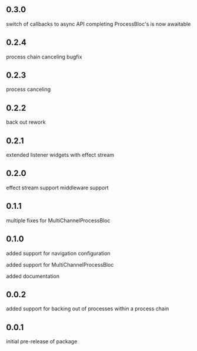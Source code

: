 ## 0.3.0
switch of callbacks to async API
completing ProcessBloc's is now awaitable

## 0.2.4
process chain canceling bugfix

## 0.2.3
process canceling

## 0.2.2
back out rework

## 0.2.1
extended listener widgets with effect stream

## 0.2.0
effect stream support
middleware support

## 0.1.1
multiple fixes for MultiChannelProcessBloc

## 0.1.0
added support for navigation configuration

added support for MultiChannelProcessBloc

added documentation

## 0.0.2

added support for backing out of processes within a process chain


## 0.0.1

initial pre-release of package